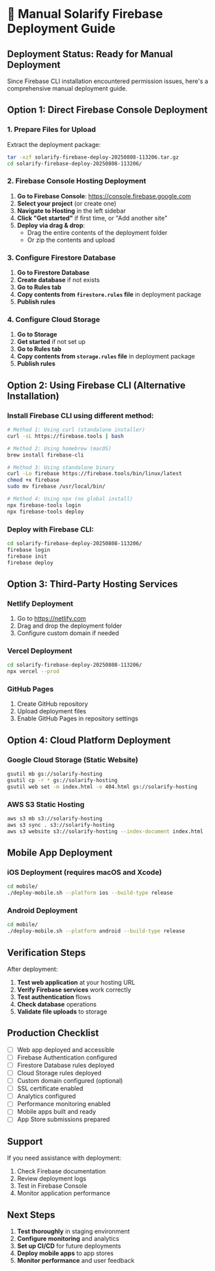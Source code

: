 # 🚀 Manual Solarify Firebase Deployment Guide

## Deployment Status: Ready for Manual Deployment

Since Firebase CLI installation encountered permission issues, here's a comprehensive manual deployment guide.

## Option 1: Direct Firebase Console Deployment

### 1. Prepare Files for Upload

Extract the deployment package:
```bash
tar -xzf solarify-firebase-deploy-20250808-113206.tar.gz
cd solarify-firebase-deploy-20250808-113206/
```

### 2. Firebase Console Hosting Deployment

1. **Go to Firebase Console**: https://console.firebase.google.com
2. **Select your project** (or create one)
3. **Navigate to Hosting** in the left sidebar
4. **Click "Get started"** if first time, or "Add another site"
5. **Deploy via drag & drop**:
   - Drag the entire contents of the deployment folder
   - Or zip the contents and upload

### 3. Configure Firestore Database

1. **Go to Firestore Database**
2. **Create database** if not exists
3. **Go to Rules tab**
4. **Copy contents from `firestore.rules` file** in deployment package
5. **Publish rules**

### 4. Configure Cloud Storage

1. **Go to Storage**
2. **Get started** if not set up
3. **Go to Rules tab**
4. **Copy contents from `storage.rules` file** in deployment package
5. **Publish rules**

## Option 2: Using Firebase CLI (Alternative Installation)

### Install Firebase CLI using different method:

```bash
# Method 1: Using curl (standalone installer)
curl -sL https://firebase.tools | bash

# Method 2: Using homebrew (macOS)
brew install firebase-cli

# Method 3: Using standalone binary
curl -Lo firebase https://firebase.tools/bin/linux/latest
chmod +x firebase
sudo mv firebase /usr/local/bin/

# Method 4: Using npx (no global install)
npx firebase-tools login
npx firebase-tools deploy
```

### Deploy with Firebase CLI:
```bash
cd solarify-firebase-deploy-20250808-113206/
firebase login
firebase init
firebase deploy
```

## Option 3: Third-Party Hosting Services

### Netlify Deployment
1. Go to https://netlify.com
2. Drag and drop the deployment folder
3. Configure custom domain if needed

### Vercel Deployment
```bash
cd solarify-firebase-deploy-20250808-113206/
npx vercel --prod
```

### GitHub Pages
1. Create GitHub repository
2. Upload deployment files
3. Enable GitHub Pages in repository settings

## Option 4: Cloud Platform Deployment

### Google Cloud Storage (Static Website)
```bash
gsutil mb gs://solarify-hosting
gsutil cp -r * gs://solarify-hosting
gsutil web set -m index.html -e 404.html gs://solarify-hosting
```

### AWS S3 Static Hosting
```bash
aws s3 mb s3://solarify-hosting
aws s3 sync . s3://solarify-hosting
aws s3 website s3://solarify-hosting --index-document index.html
```

## Mobile App Deployment

### iOS Deployment (requires macOS and Xcode)
```bash
cd mobile/
./deploy-mobile.sh --platform ios --build-type release
```

### Android Deployment
```bash
cd mobile/
./deploy-mobile.sh --platform android --build-type release
```

## Verification Steps

After deployment:

1. **Test web application** at your hosting URL
2. **Verify Firebase services** work correctly
3. **Test authentication** flows
4. **Check database** operations
5. **Validate file uploads** to storage

## Production Checklist

- [ ] Web app deployed and accessible
- [ ] Firebase Authentication configured
- [ ] Firestore Database rules deployed
- [ ] Cloud Storage rules deployed
- [ ] Custom domain configured (optional)
- [ ] SSL certificate enabled
- [ ] Analytics configured
- [ ] Performance monitoring enabled
- [ ] Mobile apps built and ready
- [ ] App Store submissions prepared

## Support

If you need assistance with deployment:

1. Check Firebase documentation
2. Review deployment logs
3. Test in Firebase Console
4. Monitor application performance

## Next Steps

1. **Test thoroughly** in staging environment
2. **Configure monitoring** and analytics
3. **Set up CI/CD** for future deployments
4. **Deploy mobile apps** to app stores
5. **Monitor performance** and user feedback
